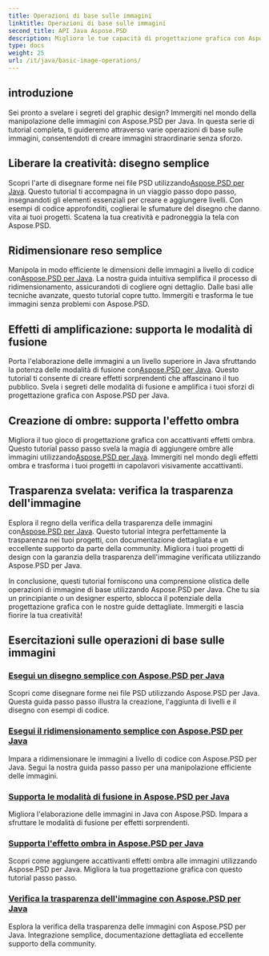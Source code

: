```yaml
---
title: Operazioni di base sulle immagini
linktitle: Operazioni di base sulle immagini
second_title: API Java Aspose.PSD
description: Migliora le tue capacità di progettazione grafica con Aspose.PSD per tutorial Java. Scopri il disegno, il ridimensionamento, le modalità di fusione e la verifica della trasparenza in una guida passo passo.
type: docs
weight: 25
url: /it/java/basic-image-operations/
---
```


## introduzione

Sei pronto a svelare i segreti del graphic design? Immergiti nel mondo della manipolazione delle immagini con Aspose.PSD per Java. In questa serie di tutorial completa, ti guideremo attraverso varie operazioni di base sulle immagini, consentendoti di creare immagini straordinarie senza sforzo.

## Liberare la creatività: disegno semplice

 Scopri l'arte di disegnare forme nei file PSD utilizzando[Aspose.PSD per Java](./simple-drawing/). Questo tutorial ti accompagna in un viaggio passo dopo passo, insegnandoti gli elementi essenziali per creare e aggiungere livelli. Con esempi di codice approfonditi, coglierai le sfumature del disegno che danno vita ai tuoi progetti. Scatena la tua creatività e padroneggia la tela con Aspose.PSD.

## Ridimensionare reso semplice

 Manipola in modo efficiente le dimensioni delle immagini a livello di codice con[Aspose.PSD per Java](./simple-resizing/). La nostra guida intuitiva semplifica il processo di ridimensionamento, assicurandoti di cogliere ogni dettaglio. Dalle basi alle tecniche avanzate, questo tutorial copre tutto. Immergiti e trasforma le tue immagini senza problemi con Aspose.PSD.

## Effetti di amplificazione: supporta le modalità di fusione

 Porta l'elaborazione delle immagini a un livello superiore in Java sfruttando la potenza delle modalità di fusione con[Aspose.PSD per Java](./support-blend-modes/). Questo tutorial ti consente di creare effetti sorprendenti che affascinano il tuo pubblico. Svela i segreti delle modalità di fusione e amplifica i tuoi sforzi di progettazione grafica con Aspose.PSD per Java.

## Creazione di ombre: supporta l'effetto ombra

 Migliora il tuo gioco di progettazione grafica con accattivanti effetti ombra. Questo tutorial passo passo svela la magia di aggiungere ombre alle immagini utilizzando[Aspose.PSD per Java](./support-shadow-effect/). Immergiti nel mondo degli effetti ombra e trasforma i tuoi progetti in capolavori visivamente accattivanti.

## Trasparenza svelata: verifica la trasparenza dell'immagine

 Esplora il regno della verifica della trasparenza delle immagini con[Aspose.PSD per Java](./verify-image-transparency/). Questo tutorial integra perfettamente la trasparenza nei tuoi progetti, con documentazione dettagliata e un eccellente supporto da parte della community. Migliora i tuoi progetti di design con la garanzia della trasparenza dell'immagine verificata utilizzando Aspose.PSD per Java.

In conclusione, questi tutorial forniscono una comprensione olistica delle operazioni di immagine di base utilizzando Aspose.PSD per Java. Che tu sia un principiante o un designer esperto, sblocca il potenziale della progettazione grafica con le nostre guide dettagliate. Immergiti e lascia fiorire la tua creatività!
## Esercitazioni sulle operazioni di base sulle immagini
### [Esegui un disegno semplice con Aspose.PSD per Java](./simple-drawing/)
Scopri come disegnare forme nei file PSD utilizzando Aspose.PSD per Java. Questa guida passo passo illustra la creazione, l'aggiunta di livelli e il disegno con esempi di codice.
### [Esegui il ridimensionamento semplice con Aspose.PSD per Java](./simple-resizing/)
Impara a ridimensionare le immagini a livello di codice con Aspose.PSD per Java. Segui la nostra guida passo passo per una manipolazione efficiente delle immagini.
### [Supporta le modalità di fusione in Aspose.PSD per Java](./support-blend-modes/)
Migliora l'elaborazione delle immagini in Java con Aspose.PSD. Impara a sfruttare le modalità di fusione per effetti sorprendenti.
### [Supporta l'effetto ombra in Aspose.PSD per Java](./support-shadow-effect/)
Scopri come aggiungere accattivanti effetti ombra alle immagini utilizzando Aspose.PSD per Java. Migliora la tua progettazione grafica con questo tutorial passo passo.
### [Verifica la trasparenza dell'immagine con Aspose.PSD per Java](./verify-image-transparency/)
Esplora la verifica della trasparenza delle immagini con Aspose.PSD per Java. Integrazione semplice, documentazione dettagliata ed eccellente supporto della community.